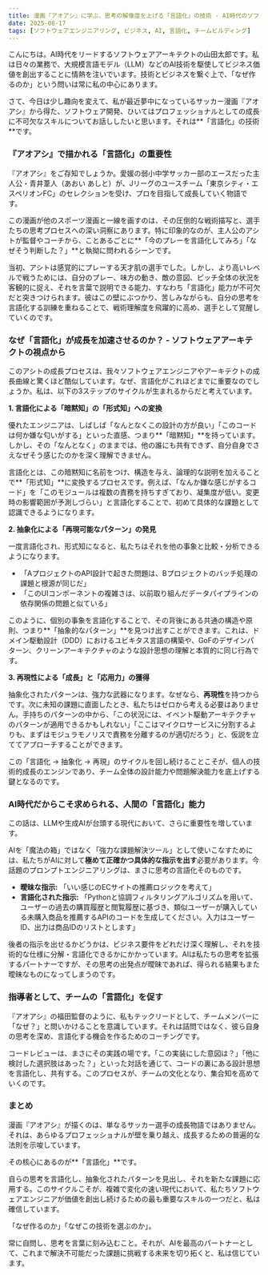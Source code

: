 ```yaml
---
title: 漫画『アオアシ』に学ぶ、思考の解像度を上げる「言語化」の技術 - AI時代のソフトウェア開発を加速させるメタ認知とは
date: 2025-08-17
tags: [ソフトウェアエンジニアリング, ビジネス, AI, 言語化, チームビルディング]
---
```


こんにちは。AI時代をリードするソフトウェアアーキテクトの山田太郎です。私は日々の業務で、大規模言語モデル（LLM）などのAI技術を駆使してビジネス価値を創出することに情熱を注いでいます。技術とビジネスを繋ぐ上で、「なぜ作るのか」という問いは常に私の中心にあります。

さて、今日は少し趣向を変えて、私が最近夢中になっているサッカー漫画『アオアシ』から得た、ソフトウェア開発、ひいてはプロフェッショナルとしての成長に不可欠なスキルについてお話ししたいと思います。それは**「言語化」の技術**です。

### 『アオアシ』で描かれる「言語化」の重要性

『アオアシ』をご存知でしょうか。愛媛の弱小中学サッカー部のエースだった主人公・青井葦人（あおい あしと）が、Jリーグのユースチーム「東京シティ・エスペリオンFC」のセレクションを受け、プロを目指して成長していく物語です。

この漫画が他のスポーツ漫画と一線を画すのは、その圧倒的な戦術描写と、選手たちの思考プロセスへの深い洞察にあります。特に印象的なのが、主人公のアシトが監督やコーチから、ことあるごとに**「今のプレーを言語化してみろ」「なぜそう判断した？」**と執拗に問われるシーンです。

当初、アシトは感覚的にプレーする天才肌の選手でした。しかし、より高いレベルで戦うためには、自分のプレー、味方の動き、敵の意図、ピッチ全体の状況を客観的に捉え、それを言葉で説明できる能力、すなわち「言語化」能力が不可欠だと突きつけられます。彼はこの壁にぶつかり、苦しみながらも、自分の思考を言語化する訓練を重ねることで、戦術理解度を飛躍的に高め、選手として覚醒していくのです。

### なぜ「言語化」が成長を加速させるのか？ - ソフトウェアアーキテクトの視点から

このアシトの成長プロセスは、我々ソフトウェアエンジニアやアーキテクトの成長曲線と驚くほど酷似しています。なぜ、言語化がこれほどまでに重要なのでしょうか。私は、以下の3ステップのサイクルが生まれるからだと考えています。

**1. 言語化による「暗黙知」の「形式知」への変換**

優れたエンジニアは、しばしば「なんとなくこの設計の方が良い」「このコードは何か嫌な匂いがする」といった直感、つまり**「暗黙知」**を持っています。しかし、その「なんとなく」のままでは、他の誰にも共有できず、自分自身でさえなぜそう感じたのかを深く理解できません。

言語化とは、この暗黙知に名前をつけ、構造を与え、論理的な説明を加えることで**「形式知」**に変換するプロセスです。例えば、「なんか嫌な感じがするコード」を「このモジュールは複数の責務を持ちすぎており、凝集度が低い。変更時の影響範囲が予測しづらい」と言語化することで、初めて具体的な課題として認識できるようになります。

**2. 抽象化による「再現可能なパターン」の発見**

一度言語化され、形式知になると、私たちはそれを他の事象と比較・分析できるようになります。

*   「AプロジェクトのAPI設計で起きた問題は、Bプロジェクトのバッチ処理の課題と根源が同じだ」
*   「このUIコンポーネントの複雑さは、以前取り組んだデータパイプラインの依存関係の問題と似ている」

このように、個別の事象を言語化することで、その背後にある共通の構造や原則、つまり**「抽象的なパターン」**を見つけ出すことができます。これは、ドメイン駆動設計（DDD）におけるユビキタス言語の構築や、GoFのデザインパターン、クリーンアーキテクチャのような設計思想の理解と本質的に同じ行為です。

**3. 再現性による「成長」と「応用力」の獲得**

抽象化されたパターンは、強力な武器になります。なぜなら、**再現性**を持つからです。次に未知の課題に直面したとき、私たちはゼロから考える必要はありません。手持ちのパターンの中から、「この状況には、イベント駆動アーキテクチャのパターンが適用できるかもしれない」「ここはマイクロサービスに分割するよりも、まずはモジュラモノリスで責務を分離するのが適切だろう」と、仮説を立ててアプローチすることができます。

この「言語化 → 抽象化 → 再現」のサイクルを回し続けることこそが、個人の技術的成長のエンジンであり、チーム全体の設計能力や問題解決能力を底上げする鍵となるのです。

### AI時代だからこそ求められる、人間の「言語化」能力

この話は、LLMや生成AIが台頭する現代において、さらに重要性を増しています。

AIを「魔法の箱」ではなく「強力な課題解決ツール」として使いこなすためには、私たちがAIに対して**極めて正確かつ具体的な指示を出す**必要があります。今話題のプロンプトエンジニアリングは、まさに思考の言語化そのものです。

*   **曖昧な指示:** 「いい感じのECサイトの推薦ロジックを考えて」
*   **言語化された指示:** 「Pythonと協調フィルタリングアルゴリズムを用いて、ユーザーの過去の購買履歴と閲覧履歴に基づき、類似ユーザーが購入している未購入商品を推薦するAPIのコードを生成してください。入力はユーザーID、出力は商品IDのリストとします」

後者の指示を出せるかどうかは、ビジネス要件をどれだけ深く理解し、それを技術的な仕様に分解・言語化できるかにかかっています。AIは私たちの思考を拡張するパートナーですが、その思考の出発点が曖昧であれば、得られる結果もまた曖昧なものになってしまうのです。

### 指導者として、チームの「言語化」を促す

『アオアシ』の福田監督のように、私もテックリードとして、チームメンバーに「なぜ？」と問いかけることを意識しています。それは詰問ではなく、彼ら自身の思考を深め、言語化する機会を作るためのコーチングです。

コードレビューは、まさにその実践の場です。「この実装にした意図は？」「他に検討した選択肢はあった？」といった対話を通じて、コードの裏にある設計思想を言語化し、共有する。このプロセスが、チームの文化となり、集合知を高めていくのです。

### まとめ

漫画『アオアシ』が描くのは、単なるサッカー選手の成長物語ではありません。それは、あらゆるプロフェッショナルが壁を乗り越え、成長するための普遍的な法則を示唆しています。

その核心にあるのが**「言語化」**です。

自らの思考を言語化し、抽象化されたパターンを見出し、それを新たな課題に応用する。このサイクルこそが、複雑で変化の速い現代において、私たちソフトウェアエンジニアが価値を創出し続けるための最も重要なスキルの一つだと、私は確信しています。

「なぜ作るのか」「なぜこの技術を選ぶのか」。

常に自問し、思考を言葉に刻み込むこと。それが、AIを最高のパートナーとして、これまで解決不可能だった課題に挑戦する未来を切り拓くと、私は信じています。